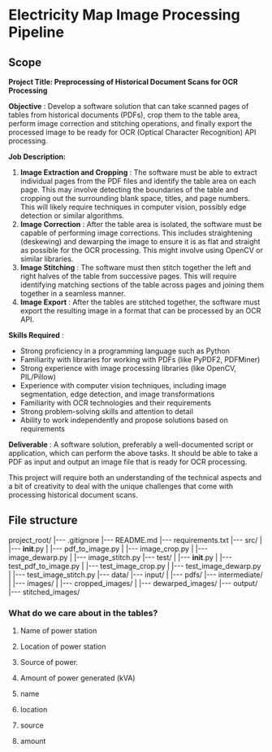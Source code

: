 # Electricity Map Image Processing Pipeline

## Scope

**Project Title: Preprocessing of Historical Document Scans for OCR Processing** 

**Objective** : Develop a software solution that can take scanned pages of tables from historical documents (PDFs), crop them to the table area, perform image correction and stitching operations, and finally export the processed image to be ready for OCR (Optical Character Recognition) API processing.

**Job Description:**  
1. **Image Extraction and Cropping** : The software must be able to extract individual pages from the PDF files and identify the table area on each page. This may involve detecting the boundaries of the table and cropping out the surrounding blank space, titles, and page numbers. This will likely require techniques in computer vision, possibly edge detection or similar algorithms. 
2. **Image Correction** : After the table area is isolated, the software must be capable of performing image corrections. This includes straightening (deskewing) and dewarping the image to ensure it is as flat and straight as possible for the OCR processing. This might involve using OpenCV or similar libraries. 
3. **Image Stitching** : The software must then stitch together the left and right halves of the table from successive pages. This will require identifying matching sections of the table across pages and joining them together in a seamless manner. 
4. **Image Export** : After the tables are stitched together, the software must export the resulting image in a format that can be processed by an OCR API.

**Skills Required** :
- Strong proficiency in a programming language such as Python
- Familiarity with libraries for working with PDFs (like PyPDF2, PDFMiner)
- Strong experience with image processing libraries (like OpenCV, PIL/Pillow)
- Experience with computer vision techniques, including image segmentation, edge detection, and image transformations
- Familiarity with OCR technologies and their requirements
- Strong problem-solving skills and attention to detail
- Ability to work independently and propose solutions based on requirements

**Deliverable** : A software solution, preferably a well-documented script or application, which can perform the above tasks. It should be able to take a PDF as input and output an image file that is ready for OCR processing.

This project will require both an understanding of the technical aspects and a bit of creativity to deal with the unique challenges that come with processing historical document scans.


## File structure

project_root/
    |--- .gitignore
    |--- README.md
    |--- requirements.txt
    |--- src/
    |     |--- __init__.py
    |     |--- pdf_to_image.py
    |     |--- image_crop.py
    |     |--- image_dewarp.py
    |     |--- image_stitch.py
    |--- test/
    |     |--- __init__.py
    |     |--- test_pdf_to_image.py
    |     |--- test_image_crop.py
    |     |--- test_image_dewarp.py
    |     |--- test_image_stitch.py
    |--- data/
          |--- input/
          |     |--- pdfs/
          |--- intermediate/
          |     |--- images/
          |     |--- cropped_images/
          |     |--- dewarped_images/
          |--- output/
                |--- stitched_images/


### What do we care about in the tables?

1. Name of power station
2. Location of power station
3. Source of power.
4. Amount of power generated (kVA)

1. name
2. location
3. source
4. amount